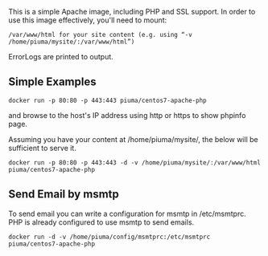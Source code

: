 This is a simple Apache image, including PHP and SSL support. In order to use this image effectively, you'll need to mount:

    /var/www/html for your site content (e.g. using “-v /home/piuma/mysite/:/var/www/html”)

ErrorLogs are printed to output.

## Simple Examples

   ```docker run -p 80:80 -p 443:443 piuma/centos7-apache-php```

and browse to the host's IP address using http or https to show phpinfo page.


Assuming you have your content at /home/piuma/mysite/, the below will be sufficient to serve it.

   ```docker run -p 80:80 -p 443:443 -d -v /home/piuma/mysite/:/var/www/html piuma/centos7-apache-php```

## Send Email by msmtp

To send email you can write a configuration for msmtp in /etc/msmtprc.
PHP is already configured to use msmtp to send emails.

   ```docker run -d -v /home/piuma/config/msmtprc:/etc/msmtprc piuma/centos7-apache-php```
